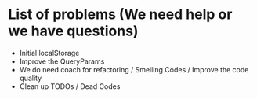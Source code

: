 # List of problems (We need help or we have questions)

- Initial localStorage
- Improve the QueryParams
- We do need coach for refactoring / Smelling Codes / Improve the code quality
- Clean up TODOs / Dead Codes

